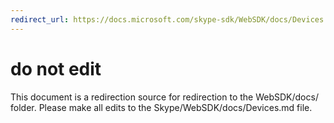 ```yaml
---
redirect_url: https://docs.microsoft.com/skype-sdk/WebSDK/docs/Devices
---
```

# do not edit
This document is a redirection source for redirection to the WebSDK/docs/ folder. Please make all edits to the Skype/WebSDK/docs/Devices.md file.

